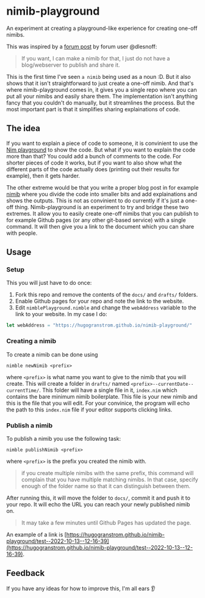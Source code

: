 # nimib-playground
An experiment at creating a playground-like experience for creating one-off nimibs.

This was inspired by a [forum post](https://forum.nim-lang.org/t/9517#62551) by forum user @dlesnoff:
> If you want, I can make a nimib for that, I just do not have a blog/webserver to publish and share it.

This is the first time I've seen `a nimib` being used as a noun :D. But it also shows that it isn't straightforward to
just create a one-off nimib. And that's where nimib-playground comes in, it gives you a single repo where you can put
all your nimibs and easily share them. The implementation isn't anything fancy that you couldn't do manually, but it
streamlines the process. But the most important part is that it simplifies sharing explainations of code. 

## The idea
If you want to explain a piece of code to someone, it is convinient to use the [Nim playground](play.nim-lang.org) to show the code.
But what if you want to explain the code more than that? You could add a bunch of comments to the code. For shorter pieces of code it works,
but if you want to also show what the different parts of the code actually does (printing out their results for example), then it gets harder.

The other extreme would be that you write a proper blog post in for example [nimib](https://github.com/pietroppeter/nimib) where you divide the
code into smaller bits and add explainations and shows the outputs. This is not as convinient to do currently if it's just a one-off thing. 
Nimib-playground is an experiment to try and bridge these two extremes. It allow you to easily create one-off nimibs that you can publish to
for example Github pages (or any other git-based service) with a single command. It will then give you a link to the document which you can share
with people. 

## Usage
### Setup
This you will just have to do once:
1. Fork this repo and remove the contents of the `docs/` and `drafts/` folders.
2. Enable Github pages for your repo and note the link to the website.
3. Edit `nimblePlayground.nimble` and change the `webAddress` variable to the link to your website. In my case I do:
```nim
let webAddress = "https://hugogranstrom.github.io/nimib-playground/"
```

### Creating a nimib
To create a nimib can be done using
```
nimble newNimib <prefix>
```
where `<prefix>` is what name you want to give to the nimib that you will create. This will create a folder in `drafts/` named `<prefix>--currentDate--currentTime/`. This folder will have a single file in it, `index.nim` which contains the bare minimum nimib boilerplate. This file is your new nimib and this is the file that you will edit. For your convinice, the program will echo the path to this `index.nim` file if your editor supports clicking links. 

### Publish a nimib
To publish a nimib you use the following task:
```
nimble publishNimib <prefix>
```
where `<prefix>` is the prefix you created the nimib with.

> if you create multiple nimibs with the same prefix, this command will complain that you have multiple matching nimibs. In that case, specify enough of the folder name so that it can distinguish between them.

After running this, it will move the folder to `docs/`, commit it and push it to your repo. It will echo the URL you can reach your newly published nimib on.

> It may take a few minutes until Github Pages has updated the page.

An example of a link is [https://hugogranstrom.github.io/nimib-playground/test--2022-10-13--12-16-39](https://hugogranstrom.github.io/nimib-playground/test--2022-10-13--12-16-39).

## Feedback
If you have any ideas for how to improve this, I'm all ears 👂️
